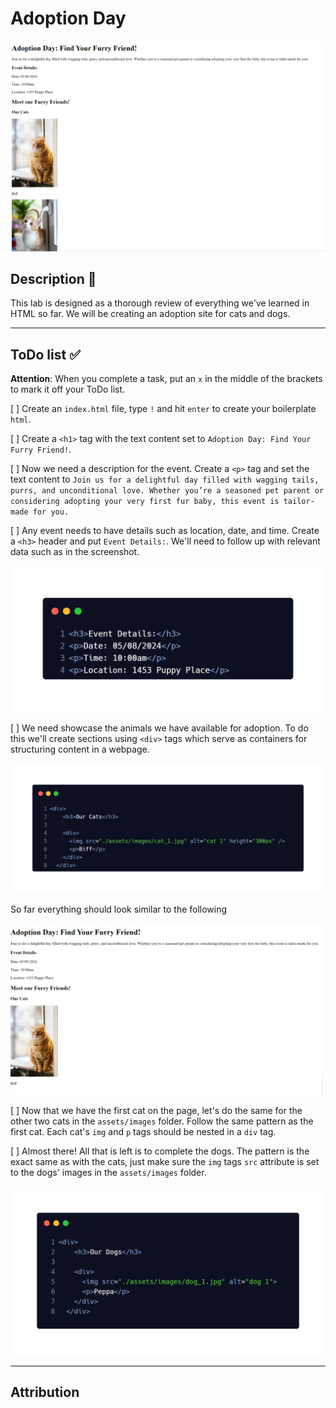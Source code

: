 # Adoption Day

![complete](./assets/code_examples/complete.png)

## Description 📄
This lab is designed as a thorough review of everything we've learned in HTML so far. We will be creating an adoption site for cats and dogs.

---

## ToDo list ✅
**Attention**: When you complete a task, put an `x` in the middle of the brackets to mark it off your ToDo list.

[ ] Create an `index.html` file, type `!` and hit `enter` to create your boilerplate `html`.

[ ] Create a `<h1>` tag with the text content set to `Adoption Day: Find Your Furry Friend!`.

[ ] Now we need a description for the event. Create a `<p>` tag and set the text content to `Join us for a delightful day filled with wagging tails, purrs, and unconditional love. Whether you’re a seasoned pet parent or considering adopting your very first fur baby, this event is tailor-made for you.`

[ ] Any event needs to have details such as location, date, and time. Create a `<h3>` header and put `Event Details:`. We'll need to follow up with relevant data such as in the screenshot.

![example_1](./assets/code_examples/example_1.png)

[ ] We need showcase the animals we have available for adoption. To do this we'll create sections using `<div>` tags which serve as containers for structuring content in a webpage.

![example_2](./assets/code_examples/example_2.png)

So far everything should look similar to the following

![example_3](./assets/code_examples/example_3.png)

[ ] Now that we have the first cat on the page, let's do the same for the other two cats in the `assets/images` folder. Follow the same pattern as the first cat. Each cat's `img` and `p` tags should be nested in a `div` tag.

[ ] Almost there! All that is left is to complete the dogs. The pattern is the exact same as with the cats, just make sure the `img` tags `src` attribute is set to the dogs' images in the `assets/images` folder.

![example_4](./assets/code_examples/example_4.png)

---

## Attribution
